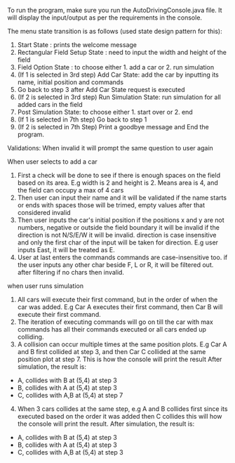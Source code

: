 To run the program, make sure you run the AutoDrivingConsole.java file. It will display the input/output as per the requirements in the console.

The menu state transition is as follows (used state design pattern for this):
1. Start State : prints the welcome message
2. Rectangular Field Setup State : need to input the width and height of the field
3. Field Option State : to choose either 1. add a car or 2. run simulation
4. (If 1 is selected in 3rd step) Add Car State: add the car by inputting its name, initial position and commands
5. Go back to step 3 after Add Car State request is executed
6. (If 2 is selected in 3rd step) Run Simulation State: run simulation for all added cars in the field
7. Post Simulation State: to choose either 1. start over or 2. end
8. (If 1 is selected in 7th step) Go back to step 1
9. (If 2 is selected in 7th Step) Print a goodbye message and End the program.

Validations:
When invalid it will prompt the same question to user again

When user selects to add a car
1. First a check will be done to see if there is enough spaces on the field based on its area.
   E.g width is 2 and height is 2. Means area is 4, and the field can occupy a max of 4 cars
2. Then user can input their name and it will be validated
   if the name starts or ends with spaces those will be trimed, empty values after that considered invalid
3. Then user inputs the car's initial position
   if the positions x and y are not numbers, negative or outside the field boundary it will be invalid
   if the direction is not N/S/E/W it will be invalid. direction is case insensitive and only the first char of the input will be taken for direction.
   E.g user inputs East, it will be treated as E.
5. User at last enters the commands
   commands are case-insensitive too. if the user inputs any other char beside F, L or R, it will be filtered out. after filtering if no chars then invalid.

when user runs simulation
1. All cars will execute their first command, but in the order of when the car was added. E.g Car A executes their first command, then Car B will execute their first command.
2. The iteration of executing commands will go on till the car with max commands has all their commands executed or all cars ended up colliding.
3. A collision can occur multiple times at the same position plots. E.g Car A and B first collided at step 3, and then Car C collided at the same position plot at step 7.
This is how the console will print the result
   After simulation, the result is:
- A, collides with B at (5,4) at step 3
- B, collides with A at (5,4) at step 3
- C, collides with A,B at (5,4) at step 7
4. When 3 cars collides at the same step, e.g A and B collides first since its executed based on the order it was added then C collides this will how the console will print the result.
     After simulation, the result is:
- A, collides with B at (5,4) at step 3
- B, collides with A at (5,4) at step 3
- C, collides with A,B at (5,4) at step 3
